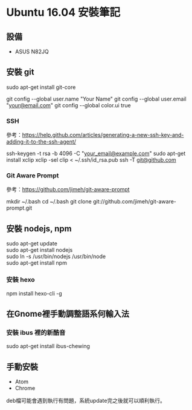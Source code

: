 # Ubuntu 16.04 安裝筆記

## 設備

- ASUS N82JQ

## 安裝 git

sudo apt-get install git-core

git config --global user.name "Your Name"
git config --global user.email "your@email.com"
git config --global color.ui true

### SSH
參考：https://help.github.com/articles/generating-a-new-ssh-key-and-adding-it-to-the-ssh-agent/

ssh-keygen -t rsa -b 4096 -C "your_email@example.com"
sudo apt-get install xclip
xclip -sel clip < ~/.ssh/id_rsa.pub
ssh -T git@github.com

### Git Aware Prompt
參考：https://github.com/jimeh/git-aware-prompt

mkdir ~/.bash
cd ~/.bash
git clone git://github.com/jimeh/git-aware-prompt.git


## 安裝 nodejs, npm

sudo apt-get update  
sudo apt-get install nodejs  
sudo ln -s /usr/bin/nodejs /usr/bin/node  
sudo apt-get install npm  

### 安裝 hexo

npm install hexo-cli -g


## 在Gnome裡手動調整語系何輸入法

### 安裝 ibus 裡的新酷音
sudo apt-get install ibus-chewing


## 手動安裝

- Atom
- Chrome

deb檔可能會遇到執行有問題，系統update完之後就可以順利執行。
